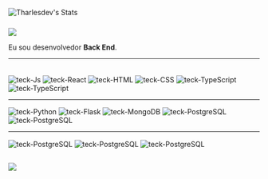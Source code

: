 ![Tharlesdev's Stats](https://github-readme-stats.vercel.app/api?username=Tharlesdev&theme=vue-dark&show_icons=true&hide_border=true&count_private=true)

### 

<img src="https://img.shields.io/static/v1?label=Overview&message=Tharles_Freitas&color=f8efd4&style=for-the-badge&logo=GitHub">

<p>

Eu sou desenvolvedor **Back End**.

</p>
<hr>
</div>
  <div style="display: inline_block"><br>
  <img align="center" alt="teck-Js" src="https://img.shields.io/badge/JavaScript-F7DF1E?style=for-the-badge&logo=javascript&logoColor=black">
  <img align="center" alt="teck-React" src="https://img.shields.io/badge/React-20232A?style=for-the-badge&logo=react&logoColor=61DAFB">
  <img align="center" alt="teck-HTML" src="https://img.shields.io/badge/HTML5-E34F26?style=for-the-badge&logo=html5&logoColor=white">
  <img align="center" alt="teck-CSS" src="https://img.shields.io/badge/CSS3-1572B6?style=for-the-badge&logo=css3&logoColor=white">
  <img align="center" alt="teck-TypeScript" src="https://img.shields.io/badge/TypeScript-007ACC?style=for-the-badge&logo=typescript&logoColor=white">
  <img align="center" alt="teck-TypeScript" src="https://img.shields.io/badge/styled--components-DB7093?style=for-the-badge&logo=styled-components&logoColor=white">
  <hr>
  <img align="center" alt="teck-Python" src="https://img.shields.io/badge/Python-14354C?style=for-the-badge&logo=python&logoColor=white">
  <img align="center" alt="teck-Flask" src="https://img.shields.io/badge/Flask-000000?style=for-the-badge&logo=flask&logoColor=white">
  <img align="center" alt="teck-MongoDB" src="https://img.shields.io/badge/MongoDB-4EA94B?style=for-the-badge&logo=mongodb&logoColor=white">
  <img align="center" alt="teck-PostgreSQL" src="https://img.shields.io/badge/PostgreSQL-316192?style=for-the-badge&logo=postgresql&logoColor=white">
  <img align="center" alt="teck-PostgreSQL" src="https://img.shields.io/badge/Node.js-43853D?style=for-the-badge&logo=node.js&logoColor=white">
  
  <hr>
  <img align="center" alt="teck-PostgreSQL" src="https://img.shields.io/badge/Docker-2496ED?style=for-the-badge&logo=docker&logoColor=whit">
  <img align="center" alt="teck-PostgreSQL" src="https://img.shields.io/badge/Linux-E34F26?style=for-the-badge&logo=linux&logoColor=black">
  <img align="center" alt="teck-PostgreSQL" src="https://img.shields.io/badge/Git-E34F26?style=for-the-badge&logo=git&logoColor=white">
  
</div>
  
  ##
  
<div> 
  <a href="https://www.linkedin.com/in/tharles-de-freitas/" target="_blank"><img src="https://img.shields.io/badge/-LinkedIn-%230077B5?style=for-the-badge&logo=linkedin&logoColor=white" target="_blank"></a>
 
</div>
